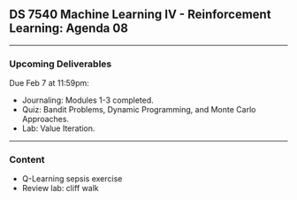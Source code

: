 ## DS 7540 Machine Learning IV - Reinforcement Learning: Agenda 08

---

### Upcoming Deliverables

Due Feb 7 at 11:59pm:

- Journaling: Modules 1-3 completed.
- Quiz: Bandit Problems, Dynamic Programming, and Monte Carlo Approaches.
- Lab: Value Iteration.

---

### Content

- Q-Learning sepsis exercise
- Review lab: cliff walk
